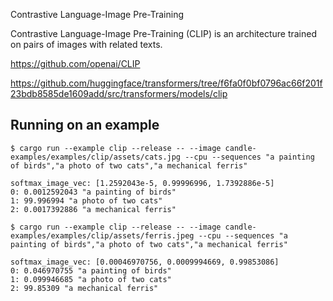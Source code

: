 Contrastive Language-Image Pre-Training 

Contrastive Language-Image Pre-Training (CLIP) is an architecture trained on
pairs of images with related texts.

https://github.com/openai/CLIP

https://github.com/huggingface/transformers/tree/f6fa0f0bf0796ac66f201f23bdb8585de1609add/src/transformers/models/clip



## Running on an example

```
$ cargo run --example clip --release -- --image candle-examples/examples/clip/assets/cats.jpg --cpu --sequences "a painting of birds","a photo of two cats","a mechanical ferris" 

softmax_image_vec: [1.2592043e-5, 0.99996996, 1.7392886e-5]
0: 0.0012592043 "a painting of birds"
1: 99.996994 "a photo of two cats"
2: 0.0017392886 "a mechanical ferris"
```

```
$ cargo run --example clip --release -- --image candle-examples/examples/clip/assets/ferris.jpeg --cpu --sequences "a painting of birds","a photo of two cats","a mechanical ferris" 

softmax_image_vec: [0.00046970756, 0.0009994669, 0.99853086]
0: 0.046970755 "a painting of birds"
1: 0.099946685 "a photo of two cats"
2: 99.85309 "a mechanical ferris"
```





